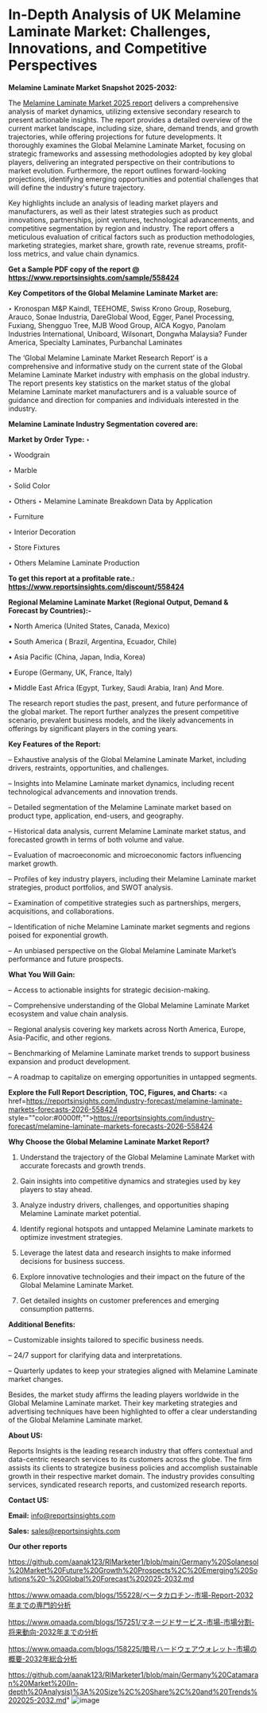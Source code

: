 # In-Depth Analysis of UK Melamine Laminate Market: Challenges, Innovations, and Competitive Perspectives

<strong>Melamine Laminate Market Snapshot 2025-2032:</strong>

The <a href=https://www.reportsinsights.com/sample/558424>Melamine Laminate Market 2025 report</a> delivers a comprehensive analysis of market dynamics, utilizing extensive secondary research to present actionable insights. The report provides a detailed overview of the current market landscape, including size, share, demand trends, and growth trajectories, while offering projections for future developments. It thoroughly examines the Global Melamine Laminate Market, focusing on strategic frameworks and assessing methodologies adopted by key global players, delivering an integrated perspective on their contributions to market evolution. Furthermore, the report outlines forward-looking projections, identifying emerging opportunities and potential challenges that will define the industry's future trajectory.

Key highlights include an analysis of leading market players and manufacturers, as well as their latest strategies such as product innovations, partnerships, joint ventures, technological advancements, and competitive segmentation by region and industry. The report offers a meticulous evaluation of critical factors such as production methodologies, marketing strategies, market share, growth rate, revenue streams, profit-loss metrics, and value chain dynamics.

<strong>Get a Sample PDF copy of the report @ <a href=https://www.reportsinsights.com/sample/558424 style=color:#0000ff;>https://www.reportsinsights.com/sample/558424</a></strong>

<strong>Key Competitors of the Global Melamine Laminate Market are:</strong>

‣ Kronospan M&P Kaindl, TEEHOME, Swiss Krono Group, Roseburg, Arauco, Sonae Industria, DareGlobal Wood, Egger, Panel Processing, Fuxiang, Shengguo Tree, MJB Wood Group, AICA Kogyo, Panolam Industries International, Uniboard, Wilsonart, Dongwha Malaysia? Funder America, Specialty Laminates, Purbanchal Laminates

The ‘Global Melamine Laminate Market Research Report’ is a comprehensive and informative study on the current state of the Global Melamine Laminate Market industry with emphasis on the global industry. The report presents key statistics on the market status of the global Melamine Laminate market manufacturers and is a valuable source of guidance and direction for companies and individuals interested in the industry.

<strong>Melamine Laminate Industry Segmentation covered are:</strong>

<strong>Market by Order Type: </strong>
‣ 

‣ Woodgrain

‣ Marble

‣ Solid Color

‣ Others
‣ Melamine Laminate Breakdown Data by Application

‣ Furniture

‣ Interior Decoration

‣ Store Fixtures

‣ Others
Melamine Laminate Production

<strong>To get this report at a profitable rate.: <a href=https://www.reportsinsights.com/discount/558424 style=color:#0000ff;>https://www.reportsinsights.com/discount/558424</a></strong>

<strong>Regional Melamine Laminate Market (Regional Output, Demand &amp; Forecast by Countries):-</strong>

• North America (United States, Canada, Mexico)

• South America ( Brazil, Argentina, Ecuador, Chile)

• Asia Pacific (China, Japan, India, Korea)

• Europe (Germany, UK, France, Italy)

• Middle East Africa (Egypt, Turkey, Saudi Arabia, Iran) And More.

The research report studies the past, present, and future performance of the global market. The report further analyzes the present competitive scenario, prevalent business models, and the likely advancements in offerings by significant players in the coming years.

<strong>Key Features of the Report:</strong>

– Exhaustive analysis of the Global Melamine Laminate Market, including drivers, restraints, opportunities, and challenges.

– Insights into Melamine Laminate market dynamics, including recent technological advancements and innovation trends.

– Detailed segmentation of the Melamine Laminate market based on product type, application, end-users, and geography.

– Historical data analysis, current Melamine Laminate market status, and forecasted growth in terms of both volume and value.

– Evaluation of macroeconomic and microeconomic factors influencing market growth.

– Profiles of key industry players, including their Melamine Laminate market strategies, product portfolios, and SWOT analysis.

– Examination of competitive strategies such as partnerships, mergers, acquisitions, and collaborations.

– Identification of niche Melamine Laminate market segments and regions poised for exponential growth.

– An unbiased perspective on the Global Melamine Laminate Market’s performance and future prospects.

<strong>What You Will Gain:</strong>

– Access to actionable insights for strategic decision-making.

– Comprehensive understanding of the Global Melamine Laminate Market ecosystem and value chain analysis.

– Regional analysis covering key markets across North America, Europe, Asia-Pacific, and other regions.

– Benchmarking of Melamine Laminate market trends to support business expansion and product development.

– A roadmap to capitalize on emerging opportunities in untapped segments.

<strong>Explore the Full Report Description, TOC, Figures, and Charts:</strong>
<a href=https://reportsinsights.com/industry-forecast/melamine-laminate-markets-forecasts-2026-558424 style=""color:#0000ff;"">https://reportsinsights.com/industry-forecast/melamine-laminate-markets-forecasts-2026-558424</a>

<strong>Why Choose the Global Melamine Laminate Market Report?</strong>

1. Understand the trajectory of the Global Melamine Laminate Market with accurate forecasts and growth trends.

2. Gain insights into competitive dynamics and strategies used by key players to stay ahead.

3. Analyze industry drivers, challenges, and opportunities shaping Melamine Laminate market potential.

4. Identify regional hotspots and untapped Melamine Laminate markets to optimize investment strategies.

5. Leverage the latest data and research insights to make informed decisions for business success.

6. Explore innovative technologies and their impact on the future of the Global Melamine Laminate Market.

7. Get detailed insights on customer preferences and emerging consumption patterns.

<strong>Additional Benefits:</strong>

– Customizable insights tailored to specific business needs.

– 24/7 support for clarifying data and interpretations.

– Quarterly updates to keep your strategies aligned with Melamine Laminate market changes.

Besides, the market study affirms the leading players worldwide in the Global Melamine Laminate market. Their key marketing strategies and advertising techniques have been highlighted to offer a clear understanding of the Global Melamine Laminate market.

<strong><strong>About US</strong>:</strong>

Reports Insights is the leading research industry that offers contextual and data-centric research services to its customers across the globe. The firm assists its clients to strategize business policies and accomplish sustainable growth in their respective market domain. The industry provides consulting services, syndicated research reports, and customized research reports.

<strong>Contact US:</strong>

<p class=><b>Email:</b> <a href=mailto:info@reportsinsights.com>info@reportsinsights.com</a></p>
<p class=><b>Sales:</b> <a href=mailto:sales@reportsinsights.com>sales@reportsinsights.com</a></p>

<strong>Our other reports</strong>

<a href=https://github.com/aanak123/RIMarketer1/blob/main/Germany%20Solanesol%20Market%20Future%20Growth%20Prospects%2C%20Emerging%20Solutions%20-%20Global%20Forecast%202025-2032.md>https://github.com/aanak123/RIMarketer1/blob/main/Germany%20Solanesol%20Market%20Future%20Growth%20Prospects%2C%20Emerging%20Solutions%20-%20Global%20Forecast%202025-2032.md</a>

<a href=https://www.omaada.com/blogs/155228/ベータカロチン-市場-Report-2032年までの専門的分析>https://www.omaada.com/blogs/155228/ベータカロチン-市場-Report-2032年までの専門的分析</a>

<a href=https://www.omaada.com/blogs/157251/マネージドサービス-市場-市場分割-将来動向-2032年までの分析>https://www.omaada.com/blogs/157251/マネージドサービス-市場-市場分割-将来動向-2032年までの分析</a>

<a href=https://www.omaada.com/blogs/158225/暗号ハードウェアウォレット-市場の概要-2032年総合分析>https://www.omaada.com/blogs/158225/暗号ハードウェアウォレット-市場の概要-2032年総合分析</a>

<a href=https://github.com/aanak123/RIMarketer1/blob/main/Germany%20Catamaran%20Market%20(In-depth%20Analysis)%3A%20Size%2C%20Share%2C%20and%20Trends%202025-2032.md>https://github.com/aanak123/RIMarketer1/blob/main/Germany%20Catamaran%20Market%20(In-depth%20Analysis)%3A%20Size%2C%20Share%2C%20and%20Trends%202025-2032.md</a>"
![image](https://github.com/user-attachments/assets/660339d0-bd39-4e68-bdd3-9eb3debf16e2)

